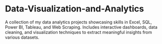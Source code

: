 # Data-Visualization-and-Analytics
A collection of my data analytics projects showcasing skills in Excel, SQL, Power BI, Tableau, and Web Scraping. Includes interactive dashboards, data cleaning, and visualization techniques to extract meaningful insights from various datasets.
